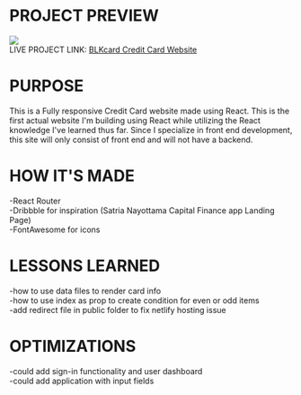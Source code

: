 <h1>PROJECT PREVIEW</h1>
<img src='https://media.giphy.com/media/zUExl1rjVx8OTB4jS7/giphy.gif'>
<br>
LIVE PROJECT LINK: <a href='https://blkcard.netlify.app'>BLKcard Credit Card Website</a>


<h1>PURPOSE</h1>
This is a Fully responsive Credit Card website made using React. This is the first actual website I'm building using React while utilizing the React knowledge I've learned thus far. Since I specialize in front end development, this site will only consist of front end and will not have a backend. 
<h1>HOW IT'S MADE</h1>
-React Router
<br>
-Dribbble for inspiration (Satria Nayottama Capital Finance app Landing Page)
<br>
-FontAwesome for icons
<h1>LESSONS LEARNED</h1>
-how to use data files to render card info
<br>
-how to use index as prop to create condition for even or odd items
<br>
-add redirect file in public folder to fix netlify hosting issue
<h1>OPTIMIZATIONS</h1>
-could add sign-in functionality and user dashboard
<br>
-could add application with input fields